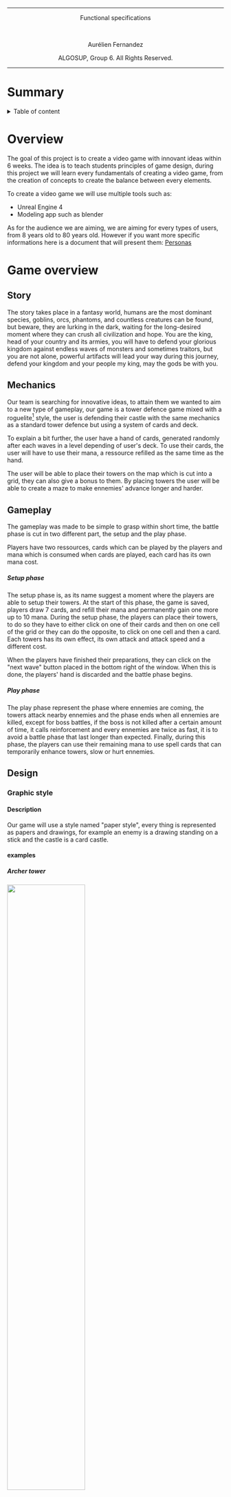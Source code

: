 <hr>
<p align="center"> Functional specifications </p>
<br>
<p align="center"> Aurélien Fernandez</p>
<p align="center"> ALGOSUP, Group 6. All Rights Reserved.</p>
<hr>

# Summary

<details>

<summary>Table of content</summary>

- [Summary](#summary)
- [Overview](#overview)
- [Game overview](#game-overview)
  - [Story](#story)
  - [Mechanics](#mechanics)
  - [Gameplay](#gameplay)
        - [Setup phase](#setup-phase)
        - [Play phase](#play-phase)
  - [Design](#design)
    - [Graphic style](#graphic-style)
      - [Description](#description)
      - [examples](#examples)
        - [Archer tower](#archer-tower)
        - [Skeleton enemy](#skeleton-enemy)
        - [Castle](#castle)
    - [Mockup](#mockup)
  - [Course of a game](#course-of-a-game)
        - [When the players start a new game](#when-the-players-start-a-new-game)
        - [When the players continue a game](#when-the-players-continue-a-game)
        - [When the players are playing a game](#when-the-players-are-playing-a-game)
  - [Visuals of a game's course](#visuals-of-a-games-course)
    - [Main menu](#main-menu)
    - [Setup phase - without actions](#setup-phase---without-actions)
    - [Setup phase - Selecting a card](#setup-phase---selecting-a-card)
    - [Setup phase - Selecting and placing a tower](#setup-phase---selecting-and-placing-a-tower)
    - [Setup phase - A tower is placed in the middle](#setup-phase---a-tower-is-placed-in-the-middle)
    - [Battle phase - Ennemies appear](#battle-phase---ennemies-appear)
    - [Battle phase - Castle takes damages](#battle-phase---castle-takes-damages)
- [Non-functionnal requirements](#non-functionnal-requirements)
- [Footnotes](#footnotes)

</details>

# Overview

The goal of this project is to create a video game with innovant ideas within 6 weeks.
The idea is to teach students principles of game design, during this project we will learn every fundamentals of creating a video game, from the creation of concepts to create the balance between every elements.

To create a video game we will use multiple tools such as:

- Unreal Engine 4
- Modeling app such as blender
  
As for the audience we are aiming, we are aiming for every types of users, from 8 years old to 80 years old. However if you want more specific informations here is a document that will present them: [Personas](./Personas.md)

# Game overview

## Story

The story takes place in a fantasy world, humans are the most dominant species, goblins, orcs, phantoms, and countless creatures can be found, but beware, they are lurking in the dark, waiting for the long-desired moment where they can crush all civilization and hope. You are the king, head of your country and its armies, you will have to defend your glorious kingdom against endless waves of monsters and sometimes traitors, but you are not alone, powerful artifacts will lead your way during this journey, defend your kingdom and your people my king, may the gods be with you.

## Mechanics

Our team is searching for innovative ideas, to attain them we wanted to aim to a new type of gameplay, our game is a tower defence game mixed with a roguelite[^roguelite] style, the user is defending their castle with the same mechanics as a standard tower defence but using a system of cards and deck.

To explain a bit further, the user have a hand of cards, generated randomly after each waves in a level depending of user's deck. To use their cards, the user will have to use their mana, a ressource refilled as the same time as the hand.

The user will be able to place their towers on the map which is cut into a grid, they can also give a bonus to them. By placing towers the user will be able to create a maze to make ennemies' advance longer and harder.

## Gameplay

The gameplay was made to be simple to grasp within short time, the battle phase is cut in two different part, the setup and the play phase.

Players have two ressources, cards which can be played by the players and mana which is consumed when cards are played, each card has its own mana cost.

##### Setup phase

The setup phase is, as its name suggest a moment where the players are able to setup their towers. At the start of this phase, the game is saved, players draw 7 cards, and refill their mana and permanently gain one more up to 10 mana. During the setup phase, the players can place their towers, to do so they have to either click on one of their cards and then on one cell of the grid or they can do the opposite, to click on one cell and then a card.
Each towers has its own effect, its own attack and attack speed and a different cost.

When the players have finished their preparations, they can click on the "next wave" button placed in the bottom right of the window. When this is done, the players' hand is discarded and the battle phase begins.

##### Play phase

The play phase represent the phase where ennemies are coming, the towers attack nearby ennemies and the phase ends when all ennemies are killed, except for boss battles, if the boss is not killed after a certain amount of time, it calls reinforcement and every ennemies are twice as fast, it is to avoid a battle phase that last longer than expected. Finally, during this phase, the players can use their remaining mana to use spell cards that can temporarily enhance towers, slow or hurt ennemies.

## Design

### Graphic style

#### Description

Our game will use a style named "paper style", every thing is represented as papers and drawings, for example an enemy is a drawing standing on a stick and the castle is a card castle.

#### examples

##### Archer tower

<img src="Images/archer.png" width=60% >

##### Skeleton enemy

<img src="Images/skel.png" width=80%>

##### Castle

<img src="Images/Castle.png" width=50%>

### Mockup

The image below is showing the interface during the play phase, on the bottom you can observe players's hand of card, on the right it's pile and on the left the discard pile, as the norm dictates.

On the middle you can see the grid, this is where players can use their cards and create their maze, naturally this is where ennemies will appear and this is where they will be marching toward the castle.

Now, for the interface part, on the castle's left you can see the players's mana, on the top, you can see as it follows : the artifact inventory, the number of wave, the pause button and finaly under the pause button there is a "new wave" button, this button ends the setup phase, hovering it reveal which monsters will come and how many of them there will be.

Finally on the left of the card you may have noticed there is a grey square, it is where we will put an almanach, it will contain a description of the towers' and  the ennemies' features and, if we have the time, their lore[^lore].

<img src="Images/Mockup.png">

## Course of a game

##### When the players start a new game

- The players open the executable
- The players arrive on the main menu
- The players select "new game"
- The next phase is now "[When the players are playing a game](#when-the-players-are-playing-a-game)"
  
##### When the players continue a game

- The players open the executable
- The players arrive on the main menu
- The players select "continue"
- The next phase is now "[When the players are playing a game](#when-the-players-are-playing-a-game)"

##### When the players are playing a game

- The players arrive on the playable scene
- The setup phase starts
- The players use all their mana to place archer towers
- The players push the "new wave" button"
- The players sucessfully kill all of the ennemies
- The setup phase come back, all their mana is refilled, the players now have 7 cards
- The players push the "new wave" button
- An ennemies sucessfuly pass through the players' defenses and arrive at the castle, the players loose
- The players come back to the main menu

## Visuals of a game's course

### Main menu

<img src="Images/Menu.png" width=90%>

### Setup phase - without actions

<img src="Images/Setup1.png" width=90%>

### Setup phase - Selecting a card

<img src="Images/Setup2.png" width=90%>

### Setup phase - Selecting and placing a tower

<img src="Images/Setup3.png" width=90%>

### Setup phase - A tower is placed in the middle

<img src="Images/Setup4.png" width=90%>

### Battle phase - Ennemies appear

<img src="Images/Battle1.png" width=90%>

### Battle phase - Castle takes damages

<img src="Images/Battle2.png" width=90%>


# Non-functionnal requirements

- The interface have to be clear enough for children to understand.
- The game must be responsive[^responsive] for all kind of computer screen (laptop, desk computer), with an acceptable resolution (the test must be readable)

# Footnotes

[^lore]: The story, a character's lore is the story of the character, it can also define the main story for a movie, a book or a game.
[^roguelite]: It is a lighter version of the roguelike[^roguelike] genre.
[^roguelike]: As the name suggest, it is a genre of game based on the gameplay of the game "Rogue" a video game from 1980, in this game the user axplore a dungeon where monsters lurk in the dark, the user have to find object to help him finishing the game, most of the time this genre is associated with procedural maps.
[^responsive]: A responsive app is an app which is able to scale to every screen size of it's plateform, for example responsive website are website able to perform for every computers and/or phones without having issues with their apparence.
